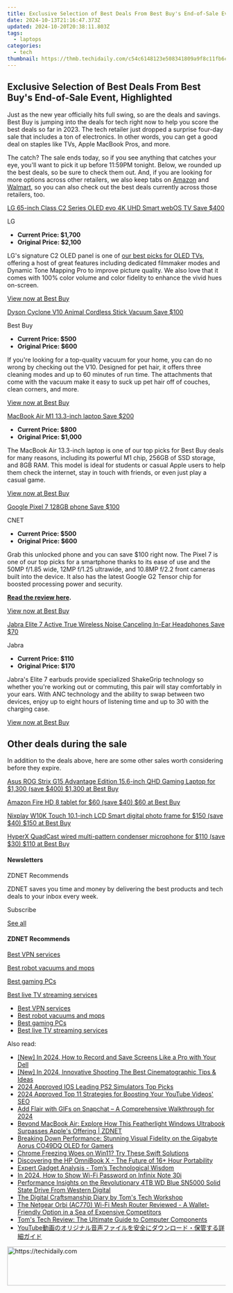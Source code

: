 ```yaml
---
title: Exclusive Selection of Best Deals From Best Buy's End-of-Sale Event, Highlighted
date: 2024-10-13T21:16:47.373Z
updated: 2024-10-20T20:38:11.803Z
tags:
  - laptops
categories:
  - tech
thumbnail: https://thmb.techidaily.com/c54c6148123e508341809a9f8c11fb6ca2958cb786ab2471b34202053c6a9248.jpg
---
```


## Exclusive Selection of Best Deals From Best Buy's End-of-Sale Event, Highlighted

Just as the new year officially hits full swing, so are the deals and savings. Best Buy is jumping into the deals for tech right now to help you score the best deals so far in 2023\. The tech retailer just dropped a surprise four-day sale that includes a ton of electronics. In other words, you can get a good deal on staples like TVs, Apple MacBook Pros, and more. 

The catch? The sale ends today, so if you see anything that catches your eye, you'll want to pick it up before 11:59PM tonight. Below, we rounded up the best deals, so be sure to check them out. And, if you are looking for more options across other retailers, we also keep tabs on [Amazon](https://www.zdnet.com/article/amazon-deals/) and [Walmart](https://www.zdnet.com/article/walmart-deals/), so you can also check out the best deals currently across those retailers, too.

[LG 65-inch Class C2 Series OLED evo 4K UHD Smart webOS TV Save $400](https://shop-links.co/link/?url=https%3A%2F%2Fwww.bestbuy.com%2Fsite%2Flg-65-class-c2-series-oled-evo-4k-uhd-smart-webos-tv%2F6501491.p%3F&publisher_slug=itechdaily19598&exclusive=1) 

LG

* **Current Price: $1,700**
* **Original Price: $2,100**

LG's signature C2 OLED panel is one of [our best picks for OLED TVs](https://www.zdnet.com/home-and-office/home-entertainment/best-oled-tv/), offering a host of great features including dedicated filmmaker modes and Dynamic Tone Mapping Pro to improve picture quality. We also love that it comes with 100% color volume and color fidelity to enhance the vivid hues on-screen.

[View now at Best Buy](https://shop-links.co/link/?url=https%3A%2F%2Fwww.bestbuy.com%2Fsite%2Flg-65-class-c2-series-oled-evo-4k-uhd-smart-webos-tv%2F6501491.p%3F&publisher_slug=itechdaily19598&exclusive=1) 

[Dyson Cyclone V10 Animal Cordless Stick Vacuum Save $100](https://shop-links.co/link/?url=https%3A%2F%2Fwww.bestbuy.com%2Fsite%2Fdyson-cyclone-v10-animal-cordless-stick-vacuum-iron%2F6401116.p%3F&publisher_slug=itechdaily19598&exclusive=1) 

Best Buy

* **Current Price: $500**
* **Original Price: $600**

If you're looking for a top-quality vacuum for your home, you can do no wrong by checking out the V10\. Designed for pet hair, it offers three cleaning modes and up to 60 minutes of run time. The attachments that come with the vacuum make it easy to suck up pet hair off of couches, clean corners, and more.

[View now at Best Buy](https://shop-links.co/link/?url=https%3A%2F%2Fwww.bestbuy.com%2Fsite%2Fdyson-cyclone-v10-animal-cordless-stick-vacuum-iron%2F6401116.p%3F&publisher_slug=itechdaily19598&exclusive=1) 

[MacBook Air M1 13.3-inch laptop Save $200](https://shop-links.co/link/?url=https%3A%2F%2Fwww.bestbuy.com%2Fsite%2Fmacbook-air-13-3-laptop-apple-m1-chip-8gb-memory-256gb-ssd-space-gray%2F5721600.p%3F&publisher_slug=itechdaily19598&exclusive=1) 

* **Current Price: $800**
* **Original Price: $1,000**

The MacBook Air 13.3-inch laptop is one of our top picks for Best Buy deals for many reasons, including its powerful M1 chip, 256GB of SSD storage, and 8GB RAM. This model is ideal for students or casual Apple users to help them check the internet, stay in touch with friends, or even just play a casual game.

[View now at Best Buy](https://shop-links.co/link/?url=https%3A%2F%2Fwww.bestbuy.com%2Fsite%2Fmacbook-air-13-3-laptop-apple-m1-chip-8gb-memory-256gb-ssd-space-gray%2F5721600.p%3F&publisher_slug=itechdaily19598&exclusive=1) 

[Google Pixel 7 128GB phone Save $100](https://shop-links.co/link/?url=https%3A%2F%2Fwww.bestbuy.com%2Fsite%2Fgoogle-pixel-7-128gb-unlocked-obsidian%2F6519950.p%3F&publisher_slug=itechdaily19598&exclusive=1) 

CNET

* **Current Price: $500**
* **Original Price: $600**

Grab this unlocked phone and you can save $100 right now. The Pixel 7 is one of our top picks for a smartphone thanks to its ease of use and the 50MP f/1.85 wide, 12MP f/1.25 ultrawide, and 10.8MP f/2.2 front cameras built into the device. It also has the latest Google G2 Tensor chip for boosted processing power and security.

**[Read the review here](https://www.zdnet.com/article/google-pixel-7-pixel-7-pro-review/).**

[View now at Best Buy](https://shop-links.co/link/?url=https%3A%2F%2Fwww.bestbuy.com%2Fsite%2Fgoogle-pixel-7-128gb-unlocked-obsidian%2F6519950.p%3F&publisher_slug=itechdaily19598&exclusive=1) 

[Jabra Elite 7 Active True Wireless Noise Canceling In-Ear Headphones Save $70](https://shop-links.co/link/?url=https%3A%2F%2Fwww.bestbuy.com%2Fsite%2Fjabra-elite-7-active-true-wireless-noise-canceling-in-ear-headphones-black%2F6480111.p%3F&publisher_slug=itechdaily19598&exclusive=1) 

Jabra

* **Current Price: $110**
* **Original Price: $170**

Jabra's Elite 7 earbuds provide specialized ShakeGrip technology so whether you're working out or commuting, this pair will stay comfortably in your ears. With ANC technology and the ability to swap between two devices, enjoy up to eight hours of listening time and up to 30 with the charging case.

[View now at Best Buy](https://shop-links.co/link/?url=https%3A%2F%2Fwww.bestbuy.com%2Fsite%2Fjabra-elite-7-active-true-wireless-noise-canceling-in-ear-headphones-black%2F6480111.p%3F&publisher_slug=itechdaily19598&exclusive=1) 

## **Other deals during the sale**

In addition to the deals above, here are some other sales worth considering before they expire.

[Asus ROG Strix G15 Advantage Edition 15.6-inch QHD Gaming Laptop for $1,300 (save $400) $1,300 at Best Buy](https://shop-links.co/link/?url=https%3A%2F%2Fwww.bestbuy.com%2Fsite%2Fasus-rog-strix-g15-advantage-edition-15-6-qhd-gaming-laptop-amd-ryzen-9-5980hx-16gb-memory-radeonrx-6800m-512gb-ssd%2F6486485.p%3F&publisher%5Fslug=zdnet&article%5Fname=best%20buy%27s%20four-day%20sale%20ends%20today%3A%20shop%20our%20best%20deals%20picks&article%5Furl=https%3A%2F%2Fwww.zdnet.com%2Farticle%2Fshop-best-buy-four-day-sale-deals-promo-code-coupon%2F&exclusive=1&u1=zd-%5F%5FCOM%5FCLICK%5FID%5F%5F-dtp)

[Amazon Fire HD 8 tablet for $60 (save $40) $60 at Best Buy](https://shop-links.co/link/?url=https%3A%2F%2Fwww.bestbuy.com%2Fsite%2Famazon-fire-hd-8-2022-8-hd-tablet-with-wi-fi-32-gb-rose%2F6521161.p%3F&publisher%5Fslug=zdnet&article%5Fname=best%20buy%27s%20four-day%20sale%20ends%20today%3A%20shop%20our%20best%20deals%20picks&article%5Furl=https%3A%2F%2Fwww.zdnet.com%2Farticle%2Fshop-best-buy-four-day-sale-deals-promo-code-coupon%2F&exclusive=1&u1=zd-%5F%5FCOM%5FCLICK%5FID%5F%5F-dtp)

[Nixplay W10K Touch 10.1-inch LCD Smart digital photo frame for $150 (save $40) $150 at Best Buy](https://shop-links.co/link/?url=https%3A%2F%2Fwww.bestbuy.com%2Fsite%2Fnixplay-w10k-touch-10-1-inch-lcd-smart-digital-photo-frame-black-silver%2F6503889.p%3F&publisher%5Fslug=zdnet&article%5Fname=best%20buy%27s%20four-day%20sale%20ends%20today%3A%20shop%20our%20best%20deals%20picks&article%5Furl=https%3A%2F%2Fwww.zdnet.com%2Farticle%2Fshop-best-buy-four-day-sale-deals-promo-code-coupon%2F&exclusive=1&u1=zd-%5F%5FCOM%5FCLICK%5FID%5F%5F-dtp)

[HyperX QuadCast wired multi-pattern condenser microphone for $110 (save $30) $110 at Best Buy](https://shop-links.co/link/?url=https%3A%2F%2Fwww.bestbuy.com%2Fsite%2Fhyperx-quadcast-wired-multi-pattern-usb-electret-condenser-microphone%2F6332632.p%3F&publisher%5Fslug=zdnet&article%5Fname=best%20buy%27s%20four-day%20sale%20ends%20today%3A%20shop%20our%20best%20deals%20picks&article%5Furl=https%3A%2F%2Fwww.zdnet.com%2Farticle%2Fshop-best-buy-four-day-sale-deals-promo-code-coupon%2F&exclusive=1&u1=zd-%5F%5FCOM%5FCLICK%5FID%5F%5F-dtp)

#### Newsletters

ZDNET Recommends

ZDNET saves you time and money by delivering the best products and tech deals to your inbox every week.

 Subscribe

[See all](https://www.zdnet.com/newsletters/)

#### **ZDNET** Recommends

[Best VPN services](https://www.zdnet.com/article/best-vpn/ "Best VPN services")

[Best robot vacuums and mops](https://www.zdnet.com/article/best-robot-vacuum-mop/ "Best robot vacuums and mops")

[Best gaming PCs](https://www.zdnet.com/article/best-gaming-pc/ "Best gaming PCs")

[Best live TV streaming services](https://www.zdnet.com/article/best-live-tv-streaming-service/ "Best live TV streaming services")

* [Best VPN services](https://www.zdnet.com/article/best-vpn/ "Best VPN services")
* [Best robot vacuums and mops](https://www.zdnet.com/article/best-robot-vacuum-mop/ "Best robot vacuums and mops")
* [Best gaming PCs](https://www.zdnet.com/article/best-gaming-pc/ "Best gaming PCs")
* [Best live TV streaming services](https://www.zdnet.com/article/best-live-tv-streaming-service/ "Best live TV streaming services")

<ins class="adsbygoogle"
     style="display:block"
     data-ad-format="autorelaxed"
     data-ad-client="ca-pub-7571918770474297"
     data-ad-slot="1223367746"></ins>

<ins class="adsbygoogle"
     style="display:block"
     data-ad-client="ca-pub-7571918770474297"
     data-ad-slot="8358498916"
     data-ad-format="auto"
     data-full-width-responsive="true"></ins>

<span class="atpl-alsoreadstyle">Also read:</span>
<div><ul>
<li><a href="https://screen-mirroring-recording.techidaily.com/new-in-2024-how-to-record-and-save-screens-like-a-pro-with-your-dell/"><u>[New] In 2024, How to Record and Save Screens Like a Pro with Your Dell</u></a></li>
<li><a href="https://fox-glue.techidaily.com/new-in-2024-innovative-shooting-the-best-cinematographic-tips-and-ideas/"><u>[New] In 2024, Innovative Shooting The Best Cinematographic Tips & Ideas</u></a></li>
<li><a href="https://visual-screen-recording.techidaily.com/2024-approved-ios-leading-ps2-simulators-top-picks/"><u>2024 Approved IOS Leading PS2 Simulators Top Picks</u></a></li>
<li><a href="https://youtube-stream.techidaily.com/2024-approved-top-11-strategies-for-boosting-your-youtube-videos-seo/"><u>2024 Approved Top 11 Strategies for Boosting Your YouTube Videos' SEO</u></a></li>
<li><a href="https://snapchat-videos.techidaily.com/add-flair-with-gifs-on-snapchat-a-comprehensive-walkthrough-for-2024/"><u>Add Flair with GIFs on Snapchat – A Comprehensive Walkthrough for 2024</u></a></li>
<li><a href="https://win-rankings.techidaily.com/beyond-macbook-air-explore-how-this-featherlight-windows-ultrabook-surpasses-apples-offering-zdnet/"><u>Beyond MacBook Air: Explore How This Featherlight Windows Ultrabook Surpasses Apple's Offering | ZDNET</u></a></li>
<li><a href="https://hardware-reviews.techidaily.com/breaking-down-performance-stunning-visual-fidelity-on-the-gigabyte-aorus-co49dq-oled-for-gamers/"><u>Breaking Down Performance: Stunning Visual Fidelity on the Gigabyte Aorus CO49DQ OLED for Gamers</u></a></li>
<li><a href="https://win11.techidaily.com/1719329356847-chrome-freezing-woes-on-win11-try-these-swift-solutions/"><u>Chrome Freezing Woes on Win11? Try These Swift Solutions</u></a></li>
<li><a href="https://hardware-reviews.techidaily.com/discovering-the-hp-omnibook-x-the-future-of-16plus-hour-portability/"><u>Discovering the HP OmniBook X - The Future of 16+ Hour Portability</u></a></li>
<li><a href="https://hardware-reviews.techidaily.com/expert-gadget-analysis-toms-technological-wisdom/"><u>Expert Gadget Analysis - Tom’s Technological Wisdom</u></a></li>
<li><a href="https://unlock-android.techidaily.com/in-2024-how-to-show-wi-fi-password-on-infinix-note-30i-by-drfone-android/"><u>In 2024, How to Show Wi-Fi Password on Infinix Note 30i</u></a></li>
<li><a href="https://hardware-reviews.techidaily.com/performance-insights-on-the-revolutionary-4tb-wd-blue-sn5000-solid-state-drive-from-western-digital/"><u>Performance Insights on the Revolutionary 4TB WD Blue SN5000 Solid State Drive From Western Digital</u></a></li>
<li><a href="https://hardware-reviews.techidaily.com/the-digital-craftsmanship-diary-by-toms-tech-workshop/"><u>The Digital Craftsmanship Diary by Tom's Tech Workshop</u></a></li>
<li><a href="https://hardware-reviews.techidaily.com/the-netgear-orbi-ac770-wi-fi-mesh-router-reviewed-a-wallet-friendly-option-in-a-sea-of-expensive-competitors/"><u>The Netgear Orbi (AC770) Wi-Fi Mesh Router Reviewed - A Wallet-Friendly Option in a Sea of Expensive Competitors</u></a></li>
<li><a href="https://hardware-reviews.techidaily.com/toms-tech-review-the-ultimate-guide-to-computer-components/"><u>Tom's Tech Review: The Ultimate Guide to Computer Components</u></a></li>
<li><a href="https://discover-blog.techidaily.com/1726027045468-youtube/"><u>YouTube動画のオリジナル音声ファイルを安全にダウンロード・保管する詳細ガイド</u></a></li>
</ul></div>

<!-- affiliate ads begin -->
<a href="https://appsumo.8odi.net/c/5597632/2087409/7443" target="_top" id="2087409">
  <img src="//a.impactradius-go.com/display-ad/7443-2087409" border="0" alt="https://techidaily.com" width="728" height="90"/>
</a>
<img height="0" width="0" src="https://appsumo.8odi.net/i/5597632/2087409/7443" style="position:absolute;visibility:hidden;" border="0" />
<!-- affiliate ads end -->

